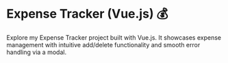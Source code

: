 # Expense Tracker (Vue.js) 💰

Explore my Expense Tracker project built with Vue.js. It showcases expense management with intuitive add/delete functionality and smooth error handling via a modal.
